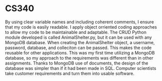 # CS340

By using clear variable names and including coherent comments, I ensure that my code is easily readable. I apply object orriented coding approaches to allow my code to be maintainable and adaptable. The CRUD Python module developed is called AnimalShelter.py, but it can be used with any MongoDB database. When creating the AnimalShelter object, a username, password, database, and colleciton can be passed. This makes the code reusable for other applications. This was my first time utilizing a MongoDB database, so my approach to the requirements was different than in other assignments. Thanks to MongoDB use of documents, the design of the database was simpler than if it had been made in SQL. Computer scientists take customer requirements and turn them into usable software. 
